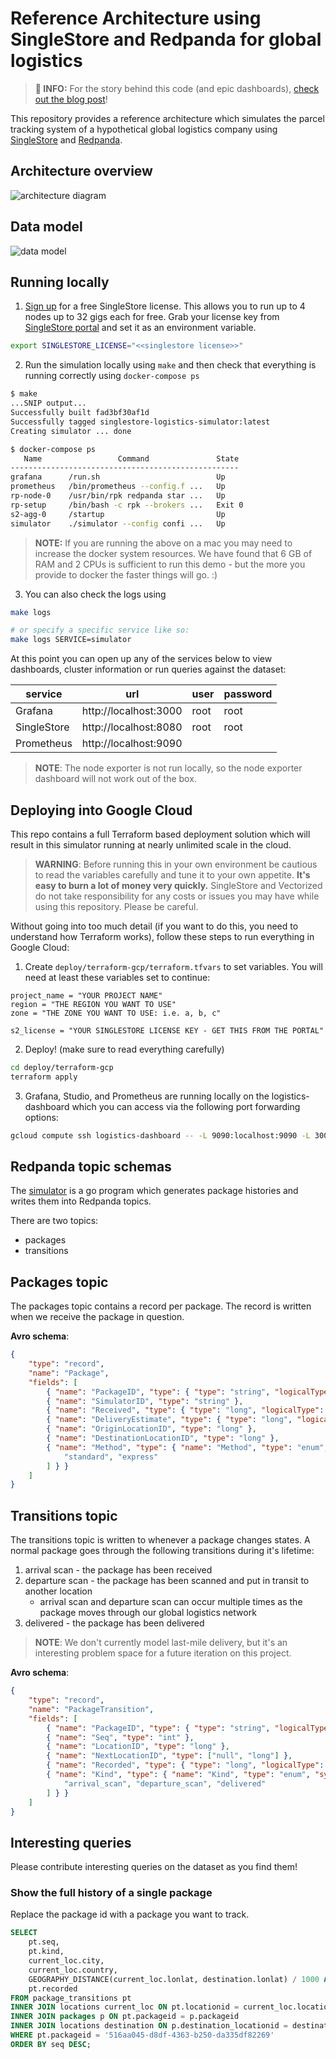# Reference Architecture using SingleStore and Redpanda for global logistics

> **📯 INFO:** For the story behind this code (and epic dashboards), [check out the blog post](https://www.singlestore.com/blog/scaling-worldwide-parcel-logistics-with-singlestore-and-vectorized/)!

This repository provides a reference architecture which simulates the parcel
tracking system of a hypothetical global logistics company using
[SingleStore](https://singlestore.com) and [Redpanda](https://vectorized.io/).

## Architecture overview

![architecture diagram](images/architecture.png)

## Data model

![data model](images/data_model.png)

## Running locally

1. [Sign up](https://www.singlestore.com/try-free/) for a free SingleStore license.  This allows you to run up to 4 nodes up to 32 gigs each for free. Grab your license key from [SingleStore portal](https://portal.singlestore.com/?utm_medium=osm&utm_source=github) and set it as an environment variable.

```bash
export SINGLESTORE_LICENSE="<<singlestore license>>"
```

2. Run the simulation locally using `make` and then check that everything is running correctly using `docker-compose ps`

```bash
$ make
...SNIP output...
Successfully built fad3bf30af1d
Successfully tagged singlestore-logistics-simulator:latest
Creating simulator ... done

$ docker-compose ps
   Name                 Command               State
---------------------------------------------------
grafana      /run.sh                          Up
prometheus   /bin/prometheus --config.f ...   Up
rp-node-0    /usr/bin/rpk redpanda star ...   Up
rp-setup     /bin/bash -c rpk --brokers ...   Exit 0
s2-agg-0     /startup                         Up
simulator    ./simulator --config confi ...   Up
```

> **NOTE:** If you are running the above on a mac you may need to increase the docker system resources. We have found that 6 GB of RAM and 2 CPUs is sufficient to run this demo - but the more you provide to docker the faster things will go. :)

3. You can also check the logs using

```bash
make logs

# or specify a specific service like so:
make logs SERVICE=simulator
```

At this point you can open up any of the services below to view dashboards, cluster information or run queries against the dataset:

| service     | url                   | user | password |
|-------------|-----------------------|------|----------|
| Grafana     | http://localhost:3000 | root | root     |
| SingleStore | http://localhost:8080 | root | root     |
| Prometheus  | http://localhost:9090 |      |          |

> **NOTE**: The node exporter is not run locally, so the node exporter dashboard will not work out of the box.

## Deploying into Google Cloud

This repo contains a full Terraform based deployment solution which will result in this simulator running at nearly unlimited scale in the cloud.

> **WARNING**: Before running this in your own environment be cautious to read the variables carefully and tune it to your own appetite. **It's easy to burn a lot of money very quickly.** SingleStore and Vectorized do not take responsibility for any costs or issues you may have while using this repository. Please be careful.

Without going into too much detail (if you want to do this, you need to understand how Terraform works), follow these steps to run everything in Google Cloud:

1. Create `deploy/terraform-gcp/terraform.tfvars` to set variables. You will need at least these variables set to continue:

```
project_name = "YOUR PROJECT NAME"
region = "THE REGION YOU WANT TO USE"
zone = "THE ZONE YOU WANT TO USE: i.e. a, b, c"

s2_license = "YOUR SINGLESTORE LICENSE KEY - GET THIS FROM THE PORTAL"
```

2. Deploy! (make sure to read everything carefully)

```bash
cd deploy/terraform-gcp
terraform apply
```

3. Grafana, Studio, and Prometheus are running locally on the logistics-dashboard which you can access via the following port forwarding options:

```bash
gcloud compute ssh logistics-dashboard -- -L 9090:localhost:9090 -L 3000:localhost:3000 -L 8080:localhost:8080
```

## Redpanda topic schemas

The [simulator](simulator) is a go program which generates package histories and writes them into Redpanda topics.

There are two topics:
 - packages
 - transitions

## Packages topic

The packages topic contains a record per package. The record is written when we receive the package in question.

**Avro schema**:

```json
{
    "type": "record",
    "name": "Package",
    "fields": [
        { "name": "PackageID", "type": { "type": "string", "logicalType": "uuid" } },
        { "name": "SimulatorID", "type": "string" },
        { "name": "Received", "type": { "type": "long", "logicalType": "timestamp-millis" } },
        { "name": "DeliveryEstimate", "type": { "type": "long", "logicalType": "timestamp-millis" } },
        { "name": "OriginLocationID", "type": "long" },
        { "name": "DestinationLocationID", "type": "long" },
        { "name": "Method", "type": { "name": "Method", "type": "enum", "symbols": [
            "standard", "express"
        ] } }
    ]
}
```

## Transitions topic

The transitions topic is written to whenever a package changes states. A normal package goes through the following transitions during it's lifetime:

1. arrival scan - the package has been received
2. departure scan - the package has been scanned and put in transit to another location
    * arrival scan and departure scan can occur multiple times as the package moves through our global logistics network
3. delivered - the package has been delivered

> **NOTE**: We don't currently model last-mile delivery, but it's an interesting problem space for a future iteration on this project.

**Avro schema**:

```json
{
    "type": "record",
    "name": "PackageTransition",
    "fields": [
        { "name": "PackageID", "type": { "type": "string", "logicalType": "uuid" } },
        { "name": "Seq", "type": "int" },
        { "name": "LocationID", "type": "long" },
        { "name": "NextLocationID", "type": ["null", "long"] },
        { "name": "Recorded", "type": { "type": "long", "logicalType": "timestamp-millis" } },
        { "name": "Kind", "type": { "name": "Kind", "type": "enum", "symbols": [
            "arrival_scan", "departure_scan", "delivered"
        ] } }
    ]
}
```

## Interesting queries

Please contribute interesting queries on the dataset as you find them!

### Show the full history of a single package

Replace the package id with a package you want to track.

```sql
SELECT
    pt.seq,
    pt.kind,
    current_loc.city,
    current_loc.country,
    GEOGRAPHY_DISTANCE(current_loc.lonlat, destination.lonlat) / 1000 AS distance_to_destination,
    pt.recorded
FROM package_transitions pt
INNER JOIN locations current_loc ON pt.locationid = current_loc.locationid
INNER JOIN packages p ON pt.packageid = p.packageid
INNER JOIN locations destination ON p.destination_locationid = destination.locationid
WHERE pt.packageid = '516aa045-d8df-4363-b250-da335df82269'
ORDER BY seq DESC;
```
